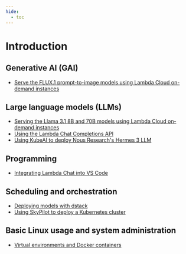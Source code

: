 ```yaml
---
hide:
  - toc
---
```


# Introduction

## Generative AI (GAI)

- [Serve the FLUX.1 prompt-to-image models using Lambda Cloud on-demand
  instances](generative-ai/flux-prompt-to-image.md)

## Large language models (LLMs)

- [Serving the Llama 3.1 8B and 70B models using Lambda Cloud on-demand instances](large-language-models/serving-llama-3-1-docker.md)
- [Using the Lambda Chat Completions API](large-language-models/lambda-chat-api.md)
- [Using KubeAI to deploy Nous Research's Hermes 3 LLM](large-language-models/kubeai-hermes-3.md)

## Programming

- [Integrating Lambda Chat into VS Code](programming/vs-code-lambda-chat.md)

## Scheduling and orchestration

- [Deploying models with dstack](scheduling-and-orchestration/deploying-models-with-dstack.md)
- [Using SkyPilot to deploy a Kubernetes cluster](scheduling-and-orchestration/skypilot-deploy-kubernetes.md)

## Basic Linux usage and system administration

- [Virtual environments and Docker containers](programming/virtual-environments-containers.md)
